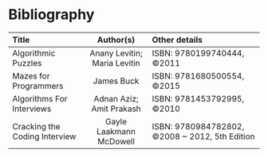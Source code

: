 # Bibliography

| Title | Author(s) | Other details |
| :-- | :-: | :- |
| Algorithmic Puzzles | Anany Levitin; Maria Levitin | ISBN: 9780199740444, ©2011|
| Mazes for Programmers | James Buck | ISBN: 9781680500554, ©2015 |
| Algorithms For Interviews | Adnan Aziz; Amit Prakash | ISBN: 9781453792995, ©2010 |
| Cracking the Coding Interview | Gayle Laakmann McDowell | ISBN: 9780984782802, ©2008 ~ 2012, 5th Edition |


